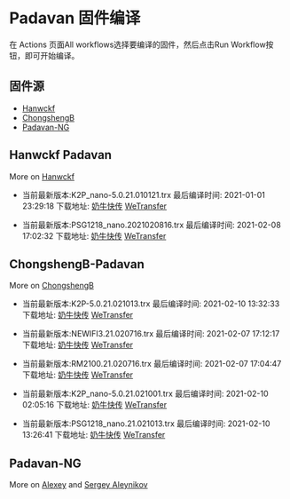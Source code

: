 # Padavan 固件编译
在 Actions 页面All workflows选择要编译的固件，然后点击Run Workflow按钮，即可开始编译。
## 固件源

- [Hanwckf](#Hanwckf-Padavan)
- [ChongshengB](#ChongshengB-Padavan)
- [Padavan-NG](#Padavan-NG)

## Hanwckf Padavan
More on [Hanwckf](https://github.com/hanwckf/rt-n56u/)

* 当前最新版本:K2P_nano-5.0.21.010121.trx  最后编译时间: 2021-01-01 23:29:18  下载地址: [奶牛快传](https://cowtransfer.com/s/4e616461205445)  [WeTransfer](https://we.tl/t-Rv6CUFUIr9)

* 当前最新版本:PSG1218_nano.2021020816.trx  最后编译时间: 2021-02-08 17:02:32  下载地址: [奶牛快传](https://cowtransfer.com/s/b2468718fc6b42)  [WeTransfer](https://we.tl/t-XBbAr5GFK8)


















## ChongshengB-Padavan
More on [ChongshengB](https://github.com/chongshengB/rt-n56u)



* 当前最新版本:K2P-5.0.21.021013.trx  最后编译时间: 2021-02-10 13:32:33  下载地址: [奶牛快传](https://cowtransfer.com/s/27d84bb1f19a4c)  [WeTransfer](https://we.tl/t-hIpvJ3hF3M)

* 当前最新版本:NEWIFI3.21.020716.trx  最后编译时间: 2021-02-07 17:12:17  下载地址: [奶牛快传](https://cowtransfer.com/s/72b7ed3fe11044)  [WeTransfer](https://we.tl/t-lXuJd6eBtY)

* 当前最新版本:RM2100.21.020716.trx  最后编译时间: 2021-02-07 17:04:47  下载地址: [奶牛快传](https://cowtransfer.com/s/19f03b64237b46)  [WeTransfer](https://we.tl/t-gTEsxfLCnr)

* 当前最新版本:K2P_nano-5.0.21.021001.trx  最后编译时间: 2021-02-10 02:05:16  下载地址: [奶牛快传](https://cowtransfer.com/s/e9d11b47439048)  [WeTransfer](https://we.tl/t-LVAcqgYTaI)

* 当前最新版本:PSG1218_nano.21.021013.trx  最后编译时间: 2021-02-10 13:26:41  下载地址: [奶牛快传](https://cowtransfer.com/s/dce96ef77ffd4e)  [WeTransfer](https://we.tl/t-QAX47R0afI)













## Padavan-NG
More on [Alexey](https://gitlab.com/dm38/padavan-ng) and [Sergey Aleynikov](https://github.com/dur-randir/padavan-ng)
